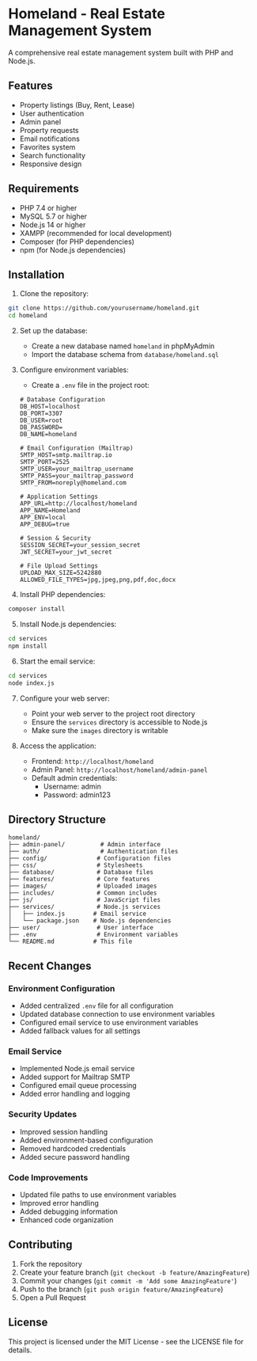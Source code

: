 # Homeland - Real Estate Management System

A comprehensive real estate management system built with PHP and Node.js.

## Features

- Property listings (Buy, Rent, Lease)
- User authentication
- Admin panel
- Property requests
- Email notifications
- Favorites system
- Search functionality
- Responsive design

## Requirements

- PHP 7.4 or higher
- MySQL 5.7 or higher
- Node.js 14 or higher
- XAMPP (recommended for local development)
- Composer (for PHP dependencies)
- npm (for Node.js dependencies)

## Installation

1. Clone the repository:
```bash
git clone https://github.com/yourusername/homeland.git
cd homeland
```

2. Set up the database:
   - Create a new database named `homeland` in phpMyAdmin
   - Import the database schema from `database/homeland.sql`

3. Configure environment variables:
   - Create a `.env` file in the project root:
   ```env
   # Database Configuration
   DB_HOST=localhost
   DB_PORT=3307
   DB_USER=root
   DB_PASSWORD=
   DB_NAME=homeland

   # Email Configuration (Mailtrap)
   SMTP_HOST=smtp.mailtrap.io
   SMTP_PORT=2525
   SMTP_USER=your_mailtrap_username
   SMTP_PASS=your_mailtrap_password
   SMTP_FROM=noreply@homeland.com

   # Application Settings
   APP_URL=http://localhost/homeland
   APP_NAME=Homeland
   APP_ENV=local
   APP_DEBUG=true

   # Session & Security
   SESSION_SECRET=your_session_secret
   JWT_SECRET=your_jwt_secret

   # File Upload Settings
   UPLOAD_MAX_SIZE=5242880
   ALLOWED_FILE_TYPES=jpg,jpeg,png,pdf,doc,docx
   ```

4. Install PHP dependencies:
```bash
composer install
```

5. Install Node.js dependencies:
```bash
cd services
npm install
```

6. Start the email service:
```bash
cd services
node index.js
```

7. Configure your web server:
   - Point your web server to the project root directory
   - Ensure the `services` directory is accessible to Node.js
   - Make sure the `images` directory is writable

8. Access the application:
   - Frontend: `http://localhost/homeland`
   - Admin Panel: `http://localhost/homeland/admin-panel`
   - Default admin credentials:
     - Username: admin
     - Password: admin123

## Directory Structure

```
homeland/
├── admin-panel/          # Admin interface
├── auth/                 # Authentication files
├── config/              # Configuration files
├── css/                 # Stylesheets
├── database/            # Database files
├── features/            # Core features
├── images/              # Uploaded images
├── includes/            # Common includes
├── js/                  # JavaScript files
├── services/            # Node.js services
│   ├── index.js        # Email service
│   └── package.json    # Node.js dependencies
├── user/                # User interface
├── .env                 # Environment variables
└── README.md           # This file
```

## Recent Changes

### Environment Configuration
- Added centralized `.env` file for all configuration
- Updated database connection to use environment variables
- Configured email service to use environment variables
- Added fallback values for all settings

### Email Service
- Implemented Node.js email service
- Added support for Mailtrap SMTP
- Configured email queue processing
- Added error handling and logging

### Security Updates
- Improved session handling
- Added environment-based configuration
- Removed hardcoded credentials
- Added secure password handling

### Code Improvements
- Updated file paths to use environment variables
- Improved error handling
- Added debugging information
- Enhanced code organization

## Contributing

1. Fork the repository
2. Create your feature branch (`git checkout -b feature/AmazingFeature`)
3. Commit your changes (`git commit -m 'Add some AmazingFeature'`)
4. Push to the branch (`git push origin feature/AmazingFeature`)
5. Open a Pull Request

## License

This project is licensed under the MIT License - see the LICENSE file for details.
